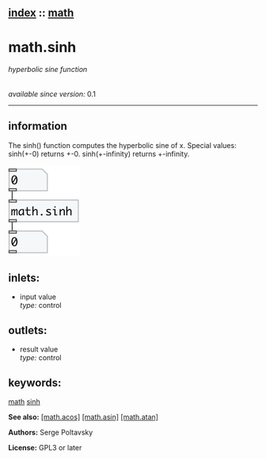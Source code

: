 [index](index.html) :: [math](category_math.html)
---

# math.sinh

###### hyperbolic sine function

*available since version:* 0.1

---


## information
The sinh() function computes the hyperbolic sine of x.
Special values:
sinh(+-0) returns +-0.
sinh(+-infinity) returns +-infinity.



[![example](../examples/img/math.sinh.jpg)](../examples/pd/math.sinh.pd)









## inlets:

* input value<br>
_type:_ control



## outlets:

* result value<br>
_type:_ control



## keywords:

[math](keywords/math.html)
[sinh](keywords/sinh.html)



**See also:**
[\[math.acos\]](math.acos.html)
[\[math.asin\]](math.asin.html)
[\[math.atan\]](math.atan.html)




**Authors:** Serge Poltavsky




**License:** GPL3 or later





